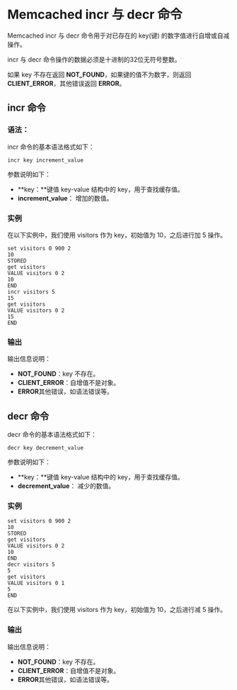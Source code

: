 # Memcached incr 与 decr 命令

Memcached incr 与 decr 命令用于对已存在的 key(键) 的数字值进行自增或自减操作。

incr 与 decr 命令操作的数据必须是十进制的32位无符号整数。

如果 key 不存在返回 **NOT_FOUND**，如果键的值不为数字，则返回 **CLIENT_ERROR**，其他错误返回 **ERROR**。

## incr 命令

### 语法：

incr 命令的基本语法格式如下：

```
incr key increment_value

```

参数说明如下：

*   **key：**键值 key-value 结构中的 key，用于查找缓存值。
*   **increment_value**： 增加的数值。

### 实例

在以下实例中，我们使用 visitors 作为 key，初始值为 10，之后进行加 5 操作。

```
set visitors 0 900 2
10
STORED
get visitors
VALUE visitors 0 2
10
END
incr visitors 5
15
get visitors
VALUE visitors 0 2
15
END

```

### 输出

输出信息说明：

*   **NOT_FOUND**：key 不存在。
*   **CLIENT_ERROR**：自增值不是对象。
*   **ERROR**其他错误，如语法错误等。

## decr 命令

decr 命令的基本语法格式如下：

```
decr key decrement_value

```

参数说明如下：

*   **key：**键值 key-value 结构中的 key，用于查找缓存值。
*   **decrement_value**： 减少的数值。

### 实例

```
set visitors 0 900 2
10
STORED
get visitors
VALUE visitors 0 2
10
END
decr visitors 5
5
get visitors
VALUE visitors 0 1
5
END

```

在以下实例中，我们使用 visitors 作为 key，初始值为 10，之后进行减 5 操作。

### 输出

输出信息说明：

*   **NOT_FOUND**：key 不存在。
*   **CLIENT_ERROR**：自增值不是对象。
*   **ERROR**其他错误，如语法错误等。

